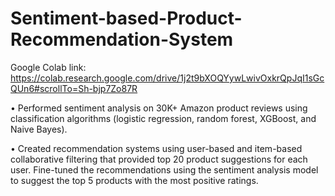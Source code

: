 # Sentiment-based-Product-Recommendation-System
Google Colab link: https://colab.research.google.com/drive/1j2t9bXOQYywLwivOxkrQpJqI1sGcQUn6#scrollTo=Sh-bjp7Zo87R

•	Performed sentiment analysis on 30K+ Amazon product reviews using classification algorithms (logistic regression, random forest, XGBoost, and Naive Bayes). 

•	Created recommendation systems using user-based and item-based collaborative filtering that provided top 20 product suggestions for each user. Fine-tuned the recommendations using the sentiment analysis model to suggest the top 5 products with the most positive ratings.

